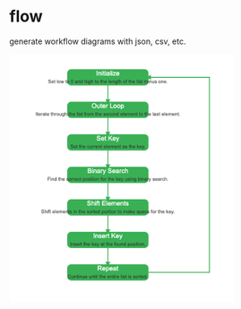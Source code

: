 # flow

generate workflow diagrams with json, csv, etc.

<img src="./images/demo1.png" width="400" align="center">
